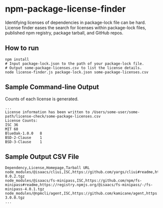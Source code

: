 # npm-package-license-finder
Identifying licenses of dependencies in package-lock file can be hard. License finder eases the search for licenses within package-lock files, published npm registry, package tarball, and GitHub repos.

## How to run
```
npm install
# Input package-lock.json to the path of your package-lock file.
# Output some-package-licenses.csv to list the license details.
node license-finder.js package-lock.json some-package-licenses.csv
```

## Sample Command-line Output
Counts of each license is generated.
```
...
License information has been written to /Users/some-user/some-path/license-check/some-package-licenses.csv
License	Counts:
ISC	36
MIT	60
BlueOak-1.0.0	8
BSD-2-Clause	1
BSD-3-Clause	1
```

## Sample Output CSV File
```
Dependency,License,Homepage,Tarball URL
node_modules/@isaacs/cliui,ISC,https://github.com/yargs/cliui#readme,https://registry.npmjs.org/@isaacs/cliui/-/cliui-8.0.2.tgz
node_modules/@isaacs/fs-minipass,ISC,https://github.com/npm/fs-minipass#readme,https://registry.npmjs.org/@isaacs/fs-minipass/-/fs-minipass-4.0.1.tgz
node_modules/@npmcli/agent,ISC,https://github.com/kamicane/agent,https://registry.npmjs.org/@npmcli/agent/-/agent-3.0.0.tgz
...
```


